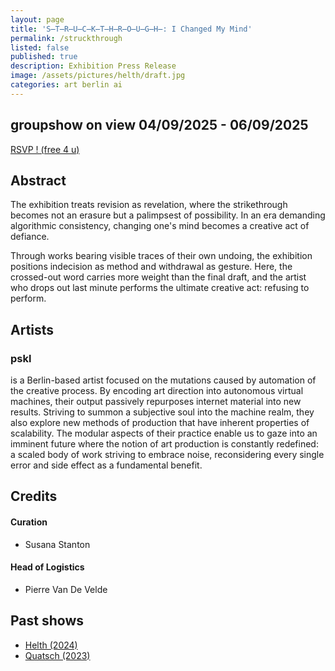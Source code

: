 ```yaml
---
layout: page
title: 'S̶T̶R̶U̶C̶K̶T̶H̶R̶O̶U̶G̶H̶: I Changed My Mind'
permalink: /struckthrough
listed: false
published: true
description: Exhibition Press Release
image: /assets/pictures/helth/draft.jpg
categories: art berlin ai
---
```


## groupshow on view 04/09/2025 - 06/09/2025

<a href="https://forms.gle/2P5tKXJrkY6dEoga8" target="_blank" rel="noopener noreferrer" class="rsvp">RSVP ! (free 4 u)</a>

## Abstract

The exhibition treats revision as revelation, where the strikethrough becomes not an erasure but a palimpsest of possibility. In an era demanding algorithmic consistency, changing one's mind becomes a creative act of defiance.

Through works bearing visible traces of their own undoing, the exhibition positions indecision as method and withdrawal as gesture. Here, the crossed-out word carries more weight than the final draft, and the artist who drops out last minute performs the ultimate creative act: refusing to perform.

## Artists

### pskl

is a Berlin-based artist focused on the mutations caused by automation of the creative process. By encoding art direction into autonomous virtual machines, their output passively repurposes internet material into new results. Striving to summon a subjective soul into the machine realm, they also explore new methods of production that have inherent properties of scalability. The modular aspects of their practice enable us to gaze into an imminent future where the notion of art production is constantly redefined: a scaled body of work striving to embrace noise, reconsidering every single error and side effect as a fundamental benefit.

## Credits

#### Curation

- Susana Stanton

#### Head of Logistics

- Pierre Van De Velde

## Past shows

- [Helth (2024)](/helth)
- [Quatsch (2023)](/quatsch)
